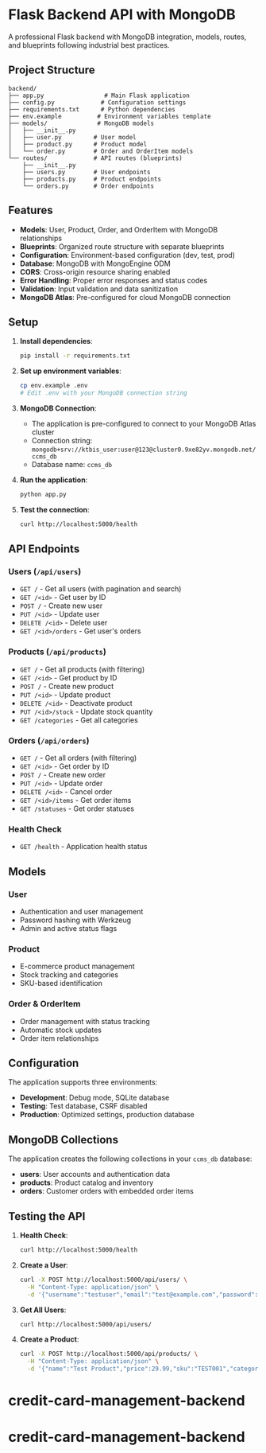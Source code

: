 # Flask Backend API with MongoDB

A professional Flask backend with MongoDB integration, models, routes, and blueprints following industrial best practices.

## Project Structure

```
backend/
├── app.py                 # Main Flask application
├── config.py             # Configuration settings
├── requirements.txt      # Python dependencies
├── env.example          # Environment variables template
├── models/              # MongoDB models
│   ├── __init__.py
│   ├── user.py         # User model
│   ├── product.py      # Product model
│   └── order.py        # Order and OrderItem models
└── routes/             # API routes (blueprints)
    ├── __init__.py
    ├── users.py        # User endpoints
    ├── products.py     # Product endpoints
    └── orders.py       # Order endpoints
```

## Features

- **Models**: User, Product, Order, and OrderItem with MongoDB relationships
- **Blueprints**: Organized route structure with separate blueprints
- **Configuration**: Environment-based configuration (dev, test, prod)
- **Database**: MongoDB with MongoEngine ODM
- **CORS**: Cross-origin resource sharing enabled
- **Error Handling**: Proper error responses and status codes
- **Validation**: Input validation and data sanitization
- **MongoDB Atlas**: Pre-configured for cloud MongoDB connection

## Setup

1. **Install dependencies**:
   ```bash
   pip install -r requirements.txt
   ```

2. **Set up environment variables**:
   ```bash
   cp env.example .env
   # Edit .env with your MongoDB connection string
   ```

3. **MongoDB Connection**:
   - The application is pre-configured to connect to your MongoDB Atlas cluster
   - Connection string: `mongodb+srv://ktbis_user:user@123@cluster0.9xe82yv.mongodb.net/ccms_db`
   - Database name: `ccms_db`

4. **Run the application**:
   ```bash
   python app.py
   ```

5. **Test the connection**:
   ```bash
   curl http://localhost:5000/health
   ```

## API Endpoints

### Users (`/api/users`)
- `GET /` - Get all users (with pagination and search)
- `GET /<id>` - Get user by ID
- `POST /` - Create new user
- `PUT /<id>` - Update user
- `DELETE /<id>` - Delete user
- `GET /<id>/orders` - Get user's orders

### Products (`/api/products`)
- `GET /` - Get all products (with filtering)
- `GET /<id>` - Get product by ID
- `POST /` - Create new product
- `PUT /<id>` - Update product
- `DELETE /<id>` - Deactivate product
- `PUT /<id>/stock` - Update stock quantity
- `GET /categories` - Get all categories

### Orders (`/api/orders`)
- `GET /` - Get all orders (with filtering)
- `GET /<id>` - Get order by ID
- `POST /` - Create new order
- `PUT /<id>` - Update order
- `DELETE /<id>` - Cancel order
- `GET /<id>/items` - Get order items
- `GET /statuses` - Get order statuses

### Health Check
- `GET /health` - Application health status

## Models

### User
- Authentication and user management
- Password hashing with Werkzeug
- Admin and active status flags

### Product
- E-commerce product management
- Stock tracking and categories
- SKU-based identification

### Order & OrderItem
- Order management with status tracking
- Automatic stock updates
- Order item relationships

## Configuration

The application supports three environments:
- **Development**: Debug mode, SQLite database
- **Testing**: Test database, CSRF disabled
- **Production**: Optimized settings, production database

## MongoDB Collections

The application creates the following collections in your `ccms_db` database:

- **users**: User accounts and authentication data
- **products**: Product catalog and inventory
- **orders**: Customer orders with embedded order items

## Testing the API

1. **Health Check**:
   ```bash
   curl http://localhost:5000/health
   ```

2. **Create a User**:
   ```bash
   curl -X POST http://localhost:5000/api/users/ \
     -H "Content-Type: application/json" \
     -d '{"username":"testuser","email":"test@example.com","password":"password123","first_name":"Test","last_name":"User"}'
   ```

3. **Get All Users**:
   ```bash
   curl http://localhost:5000/api/users/
   ```

4. **Create a Product**:
   ```bash
   curl -X POST http://localhost:5000/api/products/ \
     -H "Content-Type: application/json" \
     -d '{"name":"Test Product","price":29.99,"sku":"TEST001","category":"Electronics","description":"A test product"}'
   ```
# credit-card-management-backend
# credit-card-management-backend
